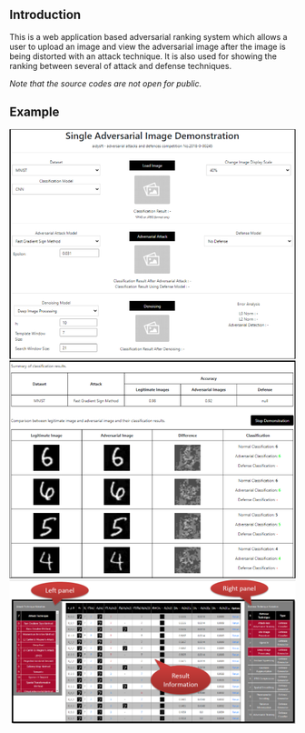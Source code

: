 ## Introduction
This is a web application based adversarial ranking system which allows a user to upload an image and view the adversarial image after the image is being distorted with an attack technique.
It is also used for showing the ranking between several of attack and defense techniques.

*Note that the source codes are not open for public.*

## Example
![Adversarial Rank System Example 1](/adversarial_rank_system/adversarial_system1.png)
![Adversarial Rank System Example 2](/adversarial_rank_system/adversarial_system2.png)
![Adversarial Rank System Example 3](/adversarial_rank_system/adversarial_system3.png)
